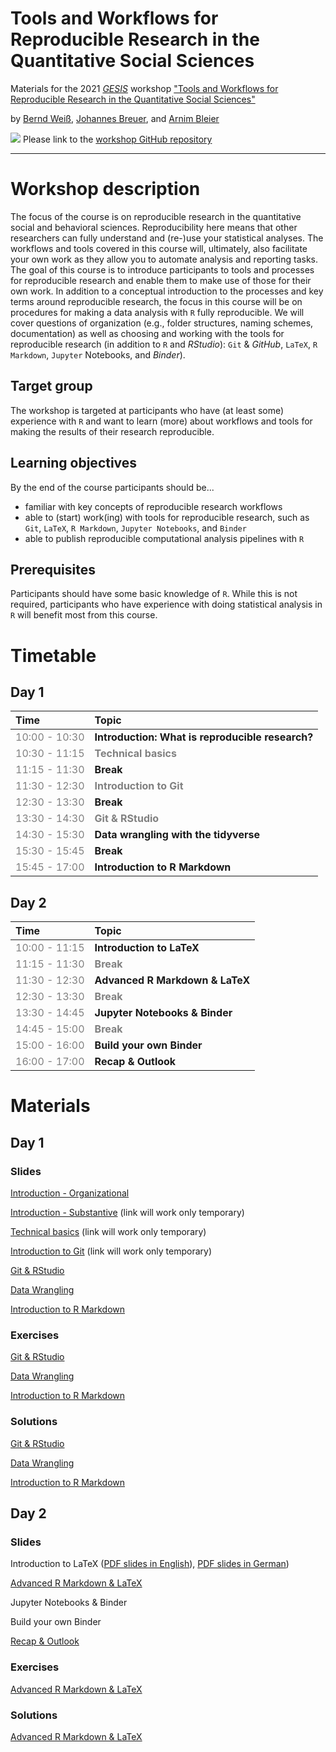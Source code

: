 # Tools and Workflows for Reproducible Research in the Quantitative Social Sciences

Materials for the 2021 [*GESIS*](https://www.gesis.org/en/home/) workshop ["Tools and Workflows for Reproducible Research in the Quantitative Social Sciences"](https://training.gesis.org/?site=pDetails&child=full&pID=0x6D125E38FB5043FFA900EE56B9EA740F)

by [Bernd Weiß](https://berndweiss.net/), [Johannes Breuer](https://www.johannesbreuer.com/), and [Arnim Bleier](https://www.gesis.org/en/institute/staff/person/arnim.bleier)

[![](https://licensebuttons.net/l/by/3.0/80x15.png)](https://creativecommons.org/licenses/by/4.0/) 
Please link to the [workshop GitHub repository](https://github.com/jobreu/reproducible-research-gesis-2021)

---

# Workshop description

The focus of the course is on reproducible research in the quantitative social and behavioral sciences. Reproducibility here means that other researchers can fully understand and (re-)use your statistical analyses. The workflows and tools covered in this course will, ultimately, also facilitate your own work as they allow you to automate analysis and reporting tasks. The goal of this course is to introduce participants to tools and processes for reproducible research and enable them to make use of those for their own work.
In addition to a conceptual introduction to the processes and key terms around reproducible research, the focus in this course will be on procedures for making a data analysis with `R` fully reproducible. We will cover questions of organization (e.g., folder structures, naming schemes, documentation) as well as choosing and working with the tools for reproducible research (in addition to `R` and *RStudio*): `Git` & *GitHub*, `LaTeX`, `R Markdown`, `Jupyter` Notebooks, and *Binder*).

## Target group

The workshop is targeted at participants who have (at least some) experience with `R` and want to learn (more) about workflows and tools for making the results of their research reproducible.
 
## Learning objectives

By the end of the course participants should be...
- familiar with key concepts of reproducible research workflows
- able to (start) work(ing) with tools for reproducible research, such as `Git`, `LaTeX`, `R Markdown`, `Jupyter Notebooks`, and `Binder`
- able to publish reproducible computational analysis pipelines with `R`

## Prerequisites

Participants should have some basic knowledge of `R`. While this is not required, participants who have experience with doing statistical analysis in `R` will benefit most from this course.

# Timetable
## Day 1
<table class="table" style="margin-left: auto; margin-right: auto;">
 <thead>
  <tr>
   <th style="text-align:left;"> Time </th>
   <th style="text-align:left;"> Topic </th>
  </tr>
 </thead>
<tbody>
  <tr>
   <td style="text-align:left;color: gray !important;"> 10:00 - 10:30 </td>
   <td style="text-align:left;font-weight: bold;"> Introduction: What is reproducible research? </td>
  </tr>
  <tr>
   <td style="text-align:left;color: gray !important;color: gray !important;"> 10:30 - 11:15 </td>
   <td style="text-align:left;font-weight: bold;color: gray !important;"> Technical basics </td>
  </tr>
  <tr>
   <td style="text-align:left;color: gray !important;"> 11:15 - 11:30 </td>
   <td style="text-align:left;font-weight: bold;"> Break </td>
  </tr>
  <tr>
   <td style="text-align:left;color: gray !important;color: gray !important;"> 11:30 - 12:30 </td>
   <td style="text-align:left;font-weight: bold;color: gray !important;"> Introduction to Git </td>
  </tr>
  <tr>
   <td style="text-align:left;color: gray !important;"> 12:30 - 13:30 </td>
   <td style="text-align:left;font-weight: bold;"> Break </td>
  </tr>
  <tr>
   <td style="text-align:left;color: gray !important;color: gray !important;"> 13:30 - 14:30 </td>
   <td style="text-align:left;font-weight: bold;color: gray !important;"> Git &amp RStudio </td>
  </tr>
  <tr>
   <td style="text-align:left;color: gray !important;"> 14:30 - 15:30 </td>
   <td style="text-align:left;font-weight: bold;"> Data wrangling with the tidyverse </td>
  </tr>
    <tr>
   <td style="text-align:left;color: gray !important;"> 15:30 - 15:45 </td>
   <td style="text-align:left;font-weight: bold;"> Break </td>
  </tr>
    <tr>
   <td style="text-align:left;color: gray !important;"> 15:45 - 17:00 </td>
   <td style="text-align:left;font-weight: bold;"> Introduction to R Markdown </td>
  </tr>
</tbody>
</table>

## Day 2
<table class="table" style="margin-left: auto; margin-right: auto;">
 <thead>
  <tr>
   <th style="text-align:left;"> Time </th>
   <th style="text-align:left;"> Topic </th>
  </tr>
 </thead>
<tbody>
  <tr>
   <td style="text-align:left;color: gray !important;"> 10:00 - 11:15 </td>
   <td style="text-align:left;font-weight: bold;"> Introduction to LaTeX </td>
  </tr>
  <tr>
   <td style="text-align:left;color: gray !important;color: gray !important;"> 11:15 - 11:30 </td>
   <td style="text-align:left;font-weight: bold;color: gray !important;"> Break </td>
  </tr>
  <tr>
   <td style="text-align:left;color: gray !important;"> 11:30 - 12:30 </td>
   <td style="text-align:left;font-weight: bold;"> Advanced R Markdown &amp LaTeX </td>
  </tr>
  <tr>
   <td style="text-align:left;color: gray !important;color: gray !important;"> 12:30 - 13:30 </td>
   <td style="text-align:left;font-weight: bold;color: gray !important;"> Break </td>
  </tr>
  <tr>
   <td style="text-align:left;color: gray !important;"> 13:30 - 14:45 </td>
   <td style="text-align:left;font-weight: bold;"> Jupyter Notebooks &amp Binder </td>
  </tr>
  <tr>
   <td style="text-align:left;color: gray !important;color: gray !important;"> 14:45 - 15:00 </td>
   <td style="text-align:left;font-weight: bold;color: gray !important;"> Break </td>
  </tr>
  <tr>
   <td style="text-align:left;color: gray !important;"> 15:00 - 16:00 </td>
   <td style="text-align:left;font-weight: bold;"> Build your own Binder </td>
  </tr>
    </tr>
  <tr>
   <td style="text-align:left;color: gray !important;"> 16:00 - 17:00 </td>
   <td style="text-align:left;font-weight: bold;"> Recap &amp Outlook </td>
  </tr>
</tbody>
</table>

# Materials
## Day 1
### Slides
[Introduction - Organizational](https://jobreu.github.io/reproducible-research-gesis-2021/slides/A1_Introduction/A1_Intro.html)     

[Introduction - Substantive](https://berndweiss.net/tmp/a1_introduction-to-reproducible-research.html) (link will work only temporary)

[Technical basics](https://berndweiss.net/tmp/a2_computer-literacy.html) (link will work only temporary)

[Introduction to Git](https://berndweiss.net/tmp/a3_introduction-to-git.html) (link will work only temporary)

[Git & RStudio](https://jobreu.github.io/reproducible-research-gesis-2021/slides/A4_Git&RStudio/A4_Git-RStudio.html) 

[Data Wrangling](https://jobreu.github.io/reproducible-research-gesis-2021/slides/A5_Data_Wrangling/A5_Data_Wrangling.html) 

[Introduction to R Markdown](https://jobreu.github.io/reproducible-research-gesis-2021/slides/A6_Intro_RMarkdown/A6_Intro_RMarkdown.html) 

### Exercises
[Git & RStudio](https://jobreu.github.io/reproducible-research-gesis-2021/exercises/A4_Git-RStudio_exercises_question.html) 

[Data Wrangling](https://jobreu.github.io/reproducible-research-gesis-2021/exercises/A5_Data_Wrangling_exercises_question.html) 

[Introduction to R Markdown](https://jobreu.github.io/reproducible-research-gesis-2021/exercises/A6_Intro_to_RMarkdown_exercises_question.html) 

### Solutions
[Git & RStudio](https://jobreu.github.io/reproducible-research-gesis-2021/solutions/A4_Git-RStudio_exercises_solution.html) 

[Data Wrangling](https://jobreu.github.io/reproducible-research-gesis-2021/solutions/A5_Data_Wrangling_exercises_solution.html) 

[Introduction to R Markdown](https://jobreu.github.io/reproducible-research-gesis-2021/solutions/A6_Intro_to_RMarkdown_exercises_solution.html) 

## Day 2
### Slides
Introduction to LaTeX ([PDF slides in English](https://jobreu.github.io/reproducible-research-gesis-2021/slides/b1_latex//ps2020-10_gesis_latex-intro.pdf)), [PDF slides in German](https://jobreu.github.io/reproducible-research-gesis-2021/slides/b1_latex/ps2020-10_gesis_latex-intro_german.pdf))

[Advanced R Markdown & LaTeX](https://jobreu.github.io/reproducible-research-gesis-2021/slides/B2_RMarkdown&LaTeX/B2_RMarkdown-LaTeX.html)  

Jupyter Notebooks & Binder

Build your own Binder

[Recap & Outlook](https://jobreu.github.io/reproducible-research-gesis-2021/slides/B5_Outlook/B5_Outlook.html)

### Exercises
[Advanced R Markdown & LaTeX](https://jobreu.github.io/reproducible-research-gesis-2021/exercises/B2_RMarkdown-LaTeX_exercises_question.html) 

### Solutions
[Advanced R Markdown & LaTeX](https://jobreu.github.io/reproducible-research-gesis-2021/solutions/B2_RMarkdown-LaTeX_exercises_solution.html) 